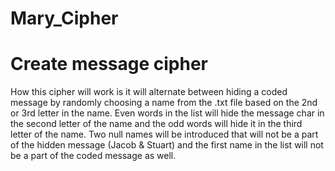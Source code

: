# Mary_Cipher
# Create message cipher

How this cipher will work is it will alternate between hiding a coded message by randomly choosing a name from the .txt file based on the 2nd or 3rd letter
in the name.  Even words in the list will hide the message char in the second letter of the name and the odd words will hide it in the third letter of the
name.  Two null names will be introduced that will not be a part of the hidden message (Jacob & Stuart) and the first name in the list will not be a part of
the coded message as well.
